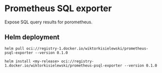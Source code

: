 # Prometheus SQL exporter

Expose SQL query results for porometheus.

## Helm deployment

```console
helm pull oci://registry-1.docker.io/wiktorkisielewski/prometheus-psql-exporter --version 0.1.0

helm install <my-release> oci://registry-1.docker.io/wiktorkisielewski/prometheus-psql-exporter --version 0.1.0
```